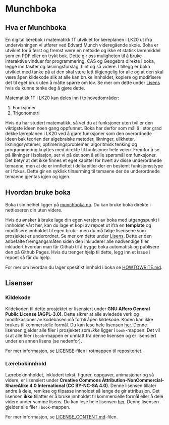 # Munchboka

## Hva er Munchboka
En digital lærebok i matematikk 1T utviklet for læreplanen i LK20 ut ifra undervisningen vi utfører ved Edvard Munch videregående skole. Boka er utviklet for å først og fremst være en nettside og ikke et statisk læremiddel som en PDF eller en trykt bok. Dette gir oss muligheten til å bruke interaktive vinduer for programmering, CAS og Geogebra direkte i boka, legge inn fasiter og løsningsforslag, hint og så videre. I tillegg er boka utviklet med tanke på at den skal være lett tilgjengelig for alle og at den skal være åpen kildekode slik at alle kan bruke innholdet, kopiere og modifisere det til eget bruk uten å måtte spørre om lov. Se mer om dette under [Lisens](#lisenser) hvis du kunne tenke deg å gjøre dette.

Matematikk 1T i LK20 kan deles inn i to hovedområder:
1. Funksjoner
2. Trigonometri

Hvis du har studert matematikk, så vet du at funksjoner uten tvil er den viktigste ideen noen gang oppfunnet.
Boka har derfor som mål å i stor grad dekke læreplanen i LK20 ved å gjøre funksjoner som den overordnede ideen bak teorien der algebraiske metoder, likninger, ulikheter, likningssystemer, optimeringsproblemer, algoritmisk tenking og programmering knyttes med direkte til funksjoner hele veien. Fremfor å se på likninger i isolasjon, ser vi på det som å stille spørsmål om funksjoner. Det betyr at det ikke finnes et eget kapittel for hvert av disse underordnede temaene, men at de er innflettet i delkapitler der en bestemt funksjonsstype er i fokus.  Dette gir en syklisk tilnærming til temaene der de underordnede temaene gjentas igjen og igjen.

## Hvordan bruke boka
Boka i sin helhet ligger på [munchboka.no](https://munchboka.no). Du kan bruke boka direkte i nettleseren din uten videre. 

Hvis du ønsker å bruke lage din egen versjon av boka med utgangspunkt i innholdet vårt her, kan du lage et kopi av repoet ut ifra en **template** og modifisere innholdet til egen bruk – men du må følge lisensene som prosjektet er underordnet. Se mer om dette under [Lisens](#lisenser). Dette er den anbefalte fremgangsmåten siden den inkluderer alle nødvendige filer inkludert hvordan man får Github til å bygge boka automatisk og publisere den på Github Pages. Hvis du trenger hjelp til dette, legg inn et issue i repoet så får du hjelp. 

For mer om hvordan du lager spesifikt innhold i boka se [HOWTOWRITE.md](HOWTOWRITE.md).

## Lisenser

### Kildekode

Kildekoden til dette prosjektet er lisensiert under **GNU Affero General Public License (AGPL-3.0)**. Dette sikrer at alle avledede verk og modifikasjoner av kodebasen må forbli åpen kildekode. Koden kan ikke brukes til kommersielle formål. Du kan lese hele lisensen [her](https://www.gnu.org/licenses/agpl-3.0.en.html). Denne lisensen gjelder alle filer i prosjektet som *ikke* ligger i `book`-mappen. Det vil si at alle filer i `book`-mappen er unntatt fra denne lisensen og er lisensiert under en annen lisens (se nedenfor).

For mer informasjon, se [LICENSE](LICENSE)-filen i rotmappen til repositoriet.

### Lærebokinnhold

Lærebokinnholdet, inkludert tekst, figurer, oppgaver, animasjoner og så videre, er lisensiert under **Creative Commons Attribution-NonCommercial-ShareAlike 4.0 International (CC BY-NC-SA 4.0)**. Denne lisensen tillater andre å dele, remikse og tilpasse innholdet så lenge de gir attribusjon. Det lisensen **ikke** tillatter er å bruke innholdet til kommersielle formål eller å dele videre under samme lisens. Du kan lese hele lisensen [her](https://creativecommons.org/licenses/by-nc-sa/4.0/legalcode). Denne lisensen gjelder alle filer i `book`-mappen.

For mer informasjon, se [LICENSE_CONTENT.md](LICENSE_CONTENT.md)-filen.


